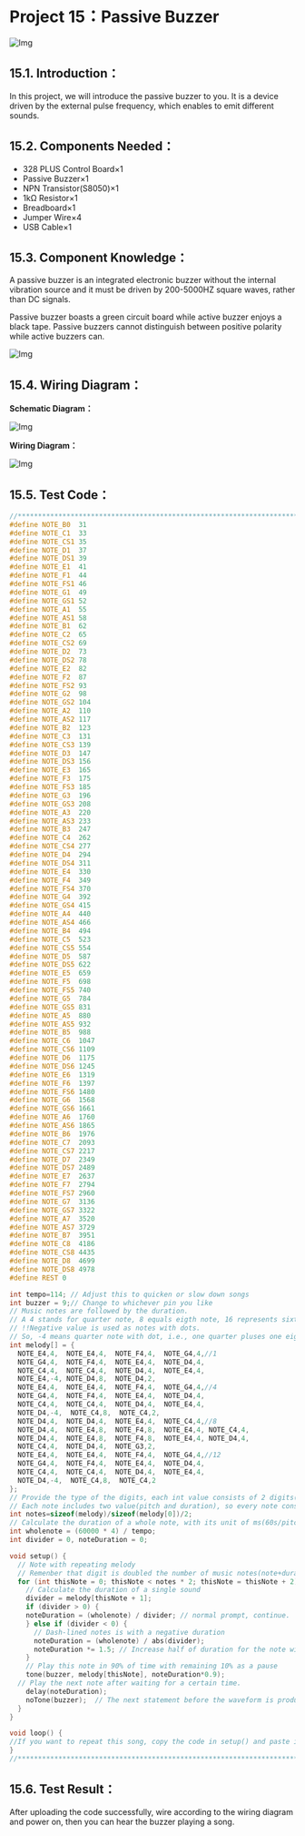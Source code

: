 # Project 15：Passive Buzzer

![Img](/media/img-20230215115415.png)

## 15.1. Introduction：                                                                   
In this project, we will introduce the passive buzzer to you. It is a device driven by the external pulse frequency, which enables to emit different sounds.


## 15.2. Components Needed：                                                                   
- 328 PLUS Control Board×1
- Passive Buzzer×1
- NPN Transistor(S8050)×1
- 1kΩ Resistor×1
- Breadboard×1 
- Jumper Wire×4 
- USB Cable×1 

## 15.3. Component Knowledge：                                                                   
A passive buzzer is an integrated electronic buzzer without the internal vibration source and it must be driven by 200-5000HZ square waves, rather than DC signals.
 
Passive buzzer boasts a green circuit board while active buzzer enjoys a black tape. Passive buzzers cannot distinguish between positive polarity while active buzzers can.

![Img](/media/img-20230215115438.png)
      
## 15.4. Wiring Diagram：

**Schematic Diagram：**

![Img](/media/img-20230216170112.png)

**Wiring Diagram：**

![Img](/media/img-20230215120055.png)

## 15.5. Test Code：                                                                    

```c
//*********************************************************************************
#define NOTE_B0  31
#define NOTE_C1  33
#define NOTE_CS1 35
#define NOTE_D1  37
#define NOTE_DS1 39
#define NOTE_E1  41
#define NOTE_F1  44
#define NOTE_FS1 46
#define NOTE_G1  49
#define NOTE_GS1 52
#define NOTE_A1  55
#define NOTE_AS1 58
#define NOTE_B1  62
#define NOTE_C2  65
#define NOTE_CS2 69
#define NOTE_D2  73
#define NOTE_DS2 78
#define NOTE_E2  82
#define NOTE_F2  87
#define NOTE_FS2 93
#define NOTE_G2  98
#define NOTE_GS2 104
#define NOTE_A2  110
#define NOTE_AS2 117
#define NOTE_B2  123
#define NOTE_C3  131
#define NOTE_CS3 139
#define NOTE_D3  147
#define NOTE_DS3 156
#define NOTE_E3  165
#define NOTE_F3  175
#define NOTE_FS3 185
#define NOTE_G3  196
#define NOTE_GS3 208
#define NOTE_A3  220
#define NOTE_AS3 233
#define NOTE_B3  247
#define NOTE_C4  262
#define NOTE_CS4 277
#define NOTE_D4  294
#define NOTE_DS4 311
#define NOTE_E4  330
#define NOTE_F4  349
#define NOTE_FS4 370
#define NOTE_G4  392
#define NOTE_GS4 415
#define NOTE_A4  440
#define NOTE_AS4 466
#define NOTE_B4  494
#define NOTE_C5  523
#define NOTE_CS5 554
#define NOTE_D5  587
#define NOTE_DS5 622
#define NOTE_E5  659
#define NOTE_F5  698
#define NOTE_FS5 740
#define NOTE_G5  784
#define NOTE_GS5 831
#define NOTE_A5  880
#define NOTE_AS5 932
#define NOTE_B5  988
#define NOTE_C6  1047
#define NOTE_CS6 1109
#define NOTE_D6  1175
#define NOTE_DS6 1245
#define NOTE_E6  1319
#define NOTE_F6  1397
#define NOTE_FS6 1480
#define NOTE_G6  1568
#define NOTE_GS6 1661
#define NOTE_A6  1760
#define NOTE_AS6 1865
#define NOTE_B6  1976
#define NOTE_C7  2093
#define NOTE_CS7 2217
#define NOTE_D7  2349
#define NOTE_DS7 2489
#define NOTE_E7  2637
#define NOTE_F7  2794
#define NOTE_FS7 2960
#define NOTE_G7  3136
#define NOTE_GS7 3322
#define NOTE_A7  3520
#define NOTE_AS7 3729
#define NOTE_B7  3951
#define NOTE_C8  4186
#define NOTE_CS8 4435
#define NOTE_D8  4699
#define NOTE_DS8 4978
#define REST 0

int tempo=114; // Adjust this to quicken or slow down songs
int buzzer = 9;// Change to whichever pin you like
// Music notes are followed by the duration.
// A 4 stands for quarter note, 8 equals eigth note, 16 represents sixteenth note, and so on.
// !!Negative value is used as notes with dots.
// So, -4 means quarter note with dot, i.e., one quarter pluses one eighteenth.
int melody[] = {
  NOTE_E4,4,  NOTE_E4,4,  NOTE_F4,4,  NOTE_G4,4,//1
  NOTE_G4,4,  NOTE_F4,4,  NOTE_E4,4,  NOTE_D4,4,
  NOTE_C4,4,  NOTE_C4,4,  NOTE_D4,4,  NOTE_E4,4,
  NOTE_E4,-4, NOTE_D4,8,  NOTE_D4,2,
  NOTE_E4,4,  NOTE_E4,4,  NOTE_F4,4,  NOTE_G4,4,//4
  NOTE_G4,4,  NOTE_F4,4,  NOTE_E4,4,  NOTE_D4,4,
  NOTE_C4,4,  NOTE_C4,4,  NOTE_D4,4,  NOTE_E4,4,
  NOTE_D4,-4,  NOTE_C4,8,  NOTE_C4,2,
  NOTE_D4,4,  NOTE_D4,4,  NOTE_E4,4,  NOTE_C4,4,//8
  NOTE_D4,4,  NOTE_E4,8,  NOTE_F4,8,  NOTE_E4,4, NOTE_C4,4,
  NOTE_D4,4,  NOTE_E4,8,  NOTE_F4,8,  NOTE_E4,4, NOTE_D4,4,
  NOTE_C4,4,  NOTE_D4,4,  NOTE_G3,2,
  NOTE_E4,4,  NOTE_E4,4,  NOTE_F4,4,  NOTE_G4,4,//12
  NOTE_G4,4,  NOTE_F4,4,  NOTE_E4,4,  NOTE_D4,4,
  NOTE_C4,4,  NOTE_C4,4,  NOTE_D4,4,  NOTE_E4,4,
  NOTE_D4,-4,  NOTE_C4,8,  NOTE_C4,2
};
// Provide the type of the digits, each int value consists of 2 digits(16 bit).
// Each note includes two value(pitch and duration), so every note consists of 4 bit.
int notes=sizeof(melody)/sizeof(melody[0])/2; 
// Calculate the duration of a whole note, with its unit of ms(60s/pitch)*4 pitch
int wholenote = (60000 * 4) / tempo;
int divider = 0, noteDuration = 0;

void setup() {
  // Note with repeating melody
  // Remenber that digit is doubled the number of music notes(note+duration).
  for (int thisNote = 0; thisNote < notes * 2; thisNote = thisNote + 2) {
    // Calculate the duration of a single sound
    divider = melody[thisNote + 1];
    if (divider > 0) {
    noteDuration = (wholenote) / divider; // normal prompt, continue.
    } else if (divider < 0) {
      // Dash-lined notes is with a negative duration
      noteDuration = (wholenote) / abs(divider);
      noteDuration *= 1.5; // Increase half of duration for the note with dot
    }
    // Play this note in 90% of time with remaining 10% as a pause
    tone(buzzer, melody[thisNote], noteDuration*0.9);
  // Play the next note after waiting for a certain time.
    delay(noteDuration);
    noTone(buzzer);  // The next statement before the waveform is produced, the next syllable stops.
  }
}

void loop() {
//If you want to repeat this song, copy the code in setup() and paste it here.
}
//*********************************************************************************
```
## 15.6. Test Result：                                                                      
After uploading the code successfully, wire according to the wiring diagram and power on, then you can hear the buzzer playing a song. 
